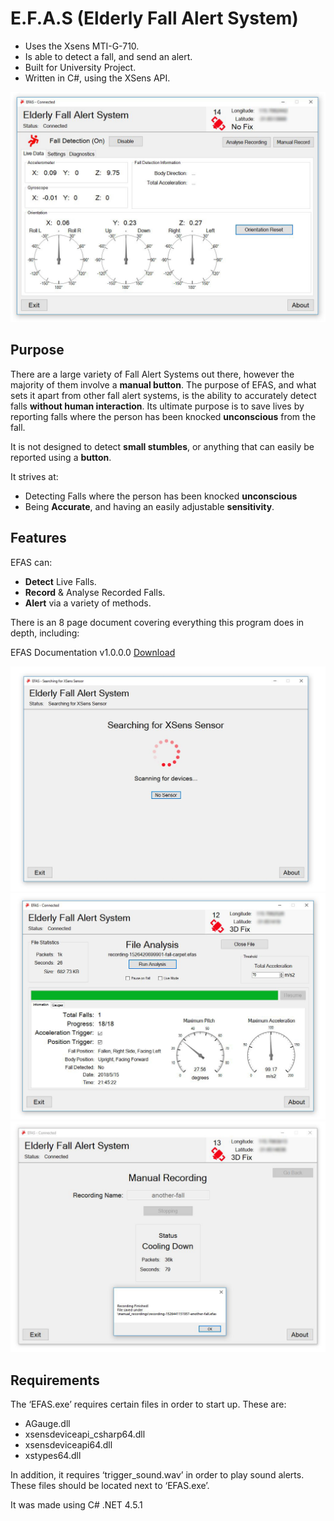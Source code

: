 
# E.F.A.S (Elderly Fall Alert System) 
- Uses the Xsens MTI-G-710.
- Is able to detect a fall, and send an alert.
- Built for University Project.
- Written in C#, using the XSens API.

![Fall Detection](FallDetection.jpg)

## Purpose
There are a large variety of Fall Alert Systems out there, however the majority of them involve a **manual button**. 
The purpose of EFAS, and what sets it apart from other fall alert systems, is the ability to accurately detect falls **without human interaction**.
Its ultimate purpose is to save lives by reporting falls where the person has been knocked **unconscious** from the fall.

It is not designed to detect **small stumbles**, or anything that can easily be reported using a **button**.

It strives at: 
- Detecting Falls where the person has been knocked **unconscious**
- Being **Accurate**, and having an easily adjustable **sensitivity**. 

## Features
EFAS can:
 - **Detect** Live Falls.
 - **Record** & Analyse Recorded Falls.
 - **Alert** via a variety of methods.

 There is an 8 page document covering everything this program does in depth, including:

 EFAS Documentation v1.0.0.0 [Download](https://github.com/PoxyDoxy/EFAS/blob/master/EFAS%20Documentation%20v1.0.0.0.docx)

![Device Searching](DeviceSearching.jpg)
![Fall Found](FallFound.jpg)
![Fall Recording](ManualRecording.jpg)

## Requirements 
The ‘EFAS.exe’ requires certain files in order to start up. These are:
- AGauge.dll
- xsensdeviceapi_csharp64.dll
- xsensdeviceapi64.dll
- xstypes64.dll

In addition, it requires ‘trigger_sound.wav’ in order to play sound alerts.
These files should be located next to ‘EFAS.exe’.

It was made using C# .NET 4.5.1